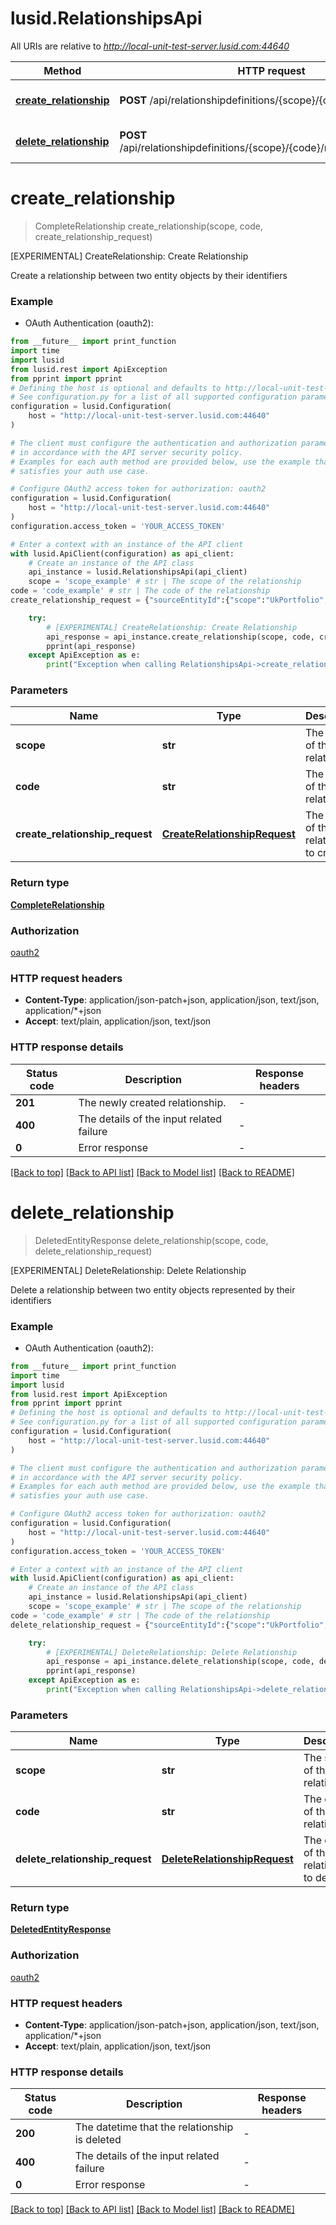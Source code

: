 # lusid.RelationshipsApi

All URIs are relative to *http://local-unit-test-server.lusid.com:44640*

Method | HTTP request | Description
------------- | ------------- | -------------
[**create_relationship**](RelationshipsApi.md#create_relationship) | **POST** /api/relationshipdefinitions/{scope}/{code}/relationships | [EXPERIMENTAL] CreateRelationship: Create Relationship
[**delete_relationship**](RelationshipsApi.md#delete_relationship) | **POST** /api/relationshipdefinitions/{scope}/{code}/relationships/$delete | [EXPERIMENTAL] DeleteRelationship: Delete Relationship


# **create_relationship**
> CompleteRelationship create_relationship(scope, code, create_relationship_request)

[EXPERIMENTAL] CreateRelationship: Create Relationship

Create a relationship between two entity objects by their identifiers

### Example

* OAuth Authentication (oauth2):
```python
from __future__ import print_function
import time
import lusid
from lusid.rest import ApiException
from pprint import pprint
# Defining the host is optional and defaults to http://local-unit-test-server.lusid.com:44640
# See configuration.py for a list of all supported configuration parameters.
configuration = lusid.Configuration(
    host = "http://local-unit-test-server.lusid.com:44640"
)

# The client must configure the authentication and authorization parameters
# in accordance with the API server security policy.
# Examples for each auth method are provided below, use the example that
# satisfies your auth use case.

# Configure OAuth2 access token for authorization: oauth2
configuration = lusid.Configuration(
    host = "http://local-unit-test-server.lusid.com:44640"
)
configuration.access_token = 'YOUR_ACCESS_TOKEN'

# Enter a context with an instance of the API client
with lusid.ApiClient(configuration) as api_client:
    # Create an instance of the API class
    api_instance = lusid.RelationshipsApi(api_client)
    scope = 'scope_example' # str | The scope of the relationship
code = 'code_example' # str | The code of the relationship
create_relationship_request = {"sourceEntityId":{"scope":"UkPortfolio","code":"PortfolioId-148176"},"targetEntityId":{"idTypeScope":"HrSystem1","idTypeCode":"InternalId","code":"XY10001111"}} # CreateRelationshipRequest | The details of the relationship to create.

    try:
        # [EXPERIMENTAL] CreateRelationship: Create Relationship
        api_response = api_instance.create_relationship(scope, code, create_relationship_request)
        pprint(api_response)
    except ApiException as e:
        print("Exception when calling RelationshipsApi->create_relationship: %s\n" % e)
```

### Parameters

Name | Type | Description  | Notes
------------- | ------------- | ------------- | -------------
 **scope** | **str**| The scope of the relationship | 
 **code** | **str**| The code of the relationship | 
 **create_relationship_request** | [**CreateRelationshipRequest**](CreateRelationshipRequest.md)| The details of the relationship to create. | 

### Return type

[**CompleteRelationship**](CompleteRelationship.md)

### Authorization

[oauth2](../README.md#oauth2)

### HTTP request headers

 - **Content-Type**: application/json-patch+json, application/json, text/json, application/*+json
 - **Accept**: text/plain, application/json, text/json

### HTTP response details
| Status code | Description | Response headers |
|-------------|-------------|------------------|
**201** | The newly created relationship. |  -  |
**400** | The details of the input related failure |  -  |
**0** | Error response |  -  |

[[Back to top]](#) [[Back to API list]](../README.md#documentation-for-api-endpoints) [[Back to Model list]](../README.md#documentation-for-models) [[Back to README]](../README.md)

# **delete_relationship**
> DeletedEntityResponse delete_relationship(scope, code, delete_relationship_request)

[EXPERIMENTAL] DeleteRelationship: Delete Relationship

Delete a relationship between two entity objects represented by their identifiers

### Example

* OAuth Authentication (oauth2):
```python
from __future__ import print_function
import time
import lusid
from lusid.rest import ApiException
from pprint import pprint
# Defining the host is optional and defaults to http://local-unit-test-server.lusid.com:44640
# See configuration.py for a list of all supported configuration parameters.
configuration = lusid.Configuration(
    host = "http://local-unit-test-server.lusid.com:44640"
)

# The client must configure the authentication and authorization parameters
# in accordance with the API server security policy.
# Examples for each auth method are provided below, use the example that
# satisfies your auth use case.

# Configure OAuth2 access token for authorization: oauth2
configuration = lusid.Configuration(
    host = "http://local-unit-test-server.lusid.com:44640"
)
configuration.access_token = 'YOUR_ACCESS_TOKEN'

# Enter a context with an instance of the API client
with lusid.ApiClient(configuration) as api_client:
    # Create an instance of the API class
    api_instance = lusid.RelationshipsApi(api_client)
    scope = 'scope_example' # str | The scope of the relationship
code = 'code_example' # str | The code of the relationship
delete_relationship_request = {"sourceEntityId":{"scope":"UkPortfolio","code":"PortfolioId-148176"},"targetEntityId":{"idTypeScope":"HrSystem1","idTypeCode":"InternalId","code":"XY10001111"},"effectiveFrom":"2019-01-10T00:00:00.0000000+00:00"} # DeleteRelationshipRequest | The details of the relationship to delete.

    try:
        # [EXPERIMENTAL] DeleteRelationship: Delete Relationship
        api_response = api_instance.delete_relationship(scope, code, delete_relationship_request)
        pprint(api_response)
    except ApiException as e:
        print("Exception when calling RelationshipsApi->delete_relationship: %s\n" % e)
```

### Parameters

Name | Type | Description  | Notes
------------- | ------------- | ------------- | -------------
 **scope** | **str**| The scope of the relationship | 
 **code** | **str**| The code of the relationship | 
 **delete_relationship_request** | [**DeleteRelationshipRequest**](DeleteRelationshipRequest.md)| The details of the relationship to delete. | 

### Return type

[**DeletedEntityResponse**](DeletedEntityResponse.md)

### Authorization

[oauth2](../README.md#oauth2)

### HTTP request headers

 - **Content-Type**: application/json-patch+json, application/json, text/json, application/*+json
 - **Accept**: text/plain, application/json, text/json

### HTTP response details
| Status code | Description | Response headers |
|-------------|-------------|------------------|
**200** | The datetime that the relationship is deleted |  -  |
**400** | The details of the input related failure |  -  |
**0** | Error response |  -  |

[[Back to top]](#) [[Back to API list]](../README.md#documentation-for-api-endpoints) [[Back to Model list]](../README.md#documentation-for-models) [[Back to README]](../README.md)

